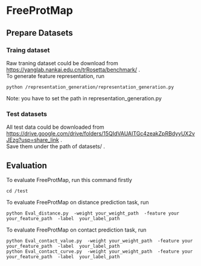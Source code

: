 # FreeProtMap

## Prepare Datasets  
### Traing dataset
Raw traning dataset could be download from https://yanglab.nankai.edu.cn/trRosetta/benchmark/ .  
To generate feature representation, run  
```
python /representation_generation/representation_generation.py  
```
Note: you have to set the path in representation_generation.py  
### Test datasets  
All test data could be downloaded from https://drive.google.com/drive/folders/15QIdVAUAITGc4zeakZpRBdyyUX2vJEzg?usp=share_link .  
Save them under the path of datasets/ .



## Evaluation
To evaluate FreeProtMap, run this command firstly
```
cd /test
```

To evaluate FreeProtMap on distance prediction task, run
```
python Eval_distance.py  -weight your_weight_path  -feature your your_feature_path  -label  your_label_path
```

To evaluate FreeProtMap on contact prediction task, run
```
python Eval_contact_value.py  -weight your_weight_path  -feature your your_feature_path  -label  your_label_path  
python Eval_contact_curve.py  -weight your_weight_path  -feature your your_feature_path  -label  your_label_path
```
